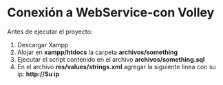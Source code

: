 # Conexión a WebService-con Volley

<p>Antes de ejecutar el proyecto:</p>

<ol>
	<li>Descargar Xampp</li>
	<li>Alojar en <b>xampp/htdocs</b> la carpeta <b>archivos/something</b></li>
	<li>Ejecutar el script contenido en el archivo <b>archivos/something.sql</b></li>
	<li>En el archivo <b>res/values/strings.xml</b> agregar la siguiente linea con su ip: <b><string name='ip'>http://Su ip</string></b></li>
</ol>

